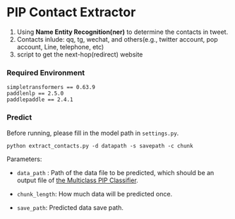 # PIP Contact Extractor
1. Using **Name Entity Recognition(ner)** to determine the contacts in tweet.
2. Contacts inlude: qq, tg, wechat, and others(e.g., twitter account, pop account, Line, telephone, etc)
3. script to get the next-hop(redirect) website

### Required Environment
```
simpletransformers == 0.63.9
paddlenlp == 2.5.0
paddlepaddle == 2.4.1
```
### Predict
Before running, please fill in the model path in `settings.py`.
```
python extract_contacts.py -d datapath -s savepath -c chunk
```

Parameters:
- `data_path` : Path of the data file to be predicted, which should be an output file of [the Multiclass PIP Classifier](../Multiclass_PIP_Classifier/).

- `chunk_length`: How much data will be predicted once.

- `save_path`: Predicted data save path.
